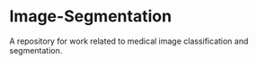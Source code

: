 # Image-Segmentation
A repository for work related to medical image classification and segmentation.
